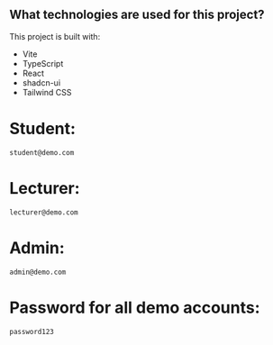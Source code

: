 ## What technologies are used for this project?

This project is built with:

- Vite
- TypeScript
- React
- shadcn-ui
- Tailwind CSS

# Student:

`student@demo.com`

# Lecturer:

`lecturer@demo.com`

# Admin:

`admin@demo.com`

# Password for all demo accounts:

`password123`

